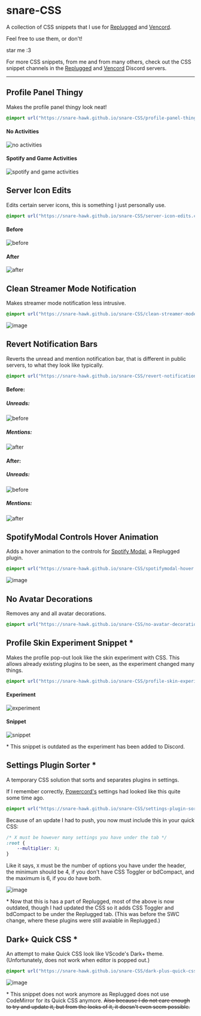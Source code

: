 # snare-CSS

A collection of CSS snippets that I use for [Replugged](https://github.com/replugged-org/replugged) and [Vencord](https://github.com/Vendicated/Vencord).

Feel free to use them, or don't!

star me \:3

For more CSS snippets, from me and from many others, check out the CSS snippet channels in the [Replugged](https://discord.gg/replugged) and [Vencord](https://discord.gg/vencord) Discord servers.

---

## Profile Panel Thingy

Makes the profile panel thingy look neat!

```css
@import url("https://snare-hawk.github.io/snare-CSS/profile-panel-thingy.css");
```

#### No Activities

![no activities](https://i.imgur.com/xhYa07G.png)

#### Spotify and Game Activities

![spotify and game activities](https://i.imgur.com/aEaRWqv.png)

## Server Icon Edits

Edits certain server icons, this is something I just personally use.

```css
@import url("https://snare-hawk.github.io/snare-CSS/server-icon-edits.css");
```

#### Before

![before](https://i.imgur.com/NIRa4PN.png)

#### After

![after](https://i.imgur.com/DWX51kz.png)

## Clean Streamer Mode Notification

Makes streamer mode notification less intrusive.

```css
@import url("https://snare-hawk.github.io/snare-CSS/clean-streamer-mode-notification.css");
```

![image](https://i.imgur.com/WpsCXsJ.png)

## Revert Notification Bars

Reverts the unread and mention notification bar, that is different in public servers, to what they look like typically.

```css
@import url("https://snare-hawk.github.io/snare-CSS/revert-notifications.css");
```

#### Before:

##### Unreads:

![before](https://i.imgur.com/g5xEhGQ.png)

##### Mentions:

![after](https://i.imgur.com/xNfyKle.png)

#### After:

##### Unreads:

![before](https://i.imgur.com/jtAOaSL.png)

##### Mentions:

![after](https://i.imgur.com/XHT4cUa.png)

## SpotifyModal Controls Hover Animation

Adds a hover animation to the controls for [Spotify Modal](https://github.com/Socketlike/SpotifyModal), a Replugged plugin.

```css
@import url("https://snare-hawk.github.io/snare-CSS/spotifymodal-hover.css");
```

![image](https://i.imgur.com/FFtKzsb.gif)

## No Avatar Decorations

Removes any and all avatar decorations.

```css
@import url("https://snare-hawk.github.io/snare-CSS/no-avatar-decorations.css");
```
## Profile Skin Experiment Snippet \*

Makes the profile pop-out look like the skin experiment with CSS.
This allows already existing plugins to be seen, as the experiment changed many things.

```css
@import url("https://snare-hawk.github.io/snare-CSS/profile-skin-experiment-snippet.css");
```

#### Experiment

![experiment](https://i.imgur.com/ynhnivS.png)

#### Snippet

![snippet](https://i.imgur.com/gPXLdbm.png)

\* This snippet is outdated as the experiment has been added to Discord.

## Settings Plugin Sorter \*

A temporary CSS solution that sorts and separates plugins in settings.

If I remember correctly, [Powercord's](https://github.com/powercord-org/powercord) settings had looked like this quite some time ago.

```css
@import url("https://snare-hawk.github.io/snare-CSS/settings-plugin-sorter.css");
```

Because of an update I had to push, you now must include this in your quick CSS:

```css
/* X must be however many settings you have under the tab */
:root {
    --multiplier: X;
}
```

Like it says, `X` must be the number of options you have under the header, the minimum should be 4, if you don't have CSS Toggler or bdCompact, and the maximum is 6, if you do have both.

![image](https://i.imgur.com/LduI3Nh.png)

\* Now that this is has a part of Replugged, most of the above is now outdated, though I had updated the CSS so it adds CSS Toggler and bdCompact to be under the Replugged tab. (This was before the SWC change, where these plugins were still avaiable in Replugged.)

## Dark+ Quick CSS \*

An attempt to make Quick CSS look like VScode's Dark+ theme. (Unfortunately, does not work when editor is popped out.)

```css
@import url("https://snare-hawk.github.io/snare-CSS/dark-plus-quick-css.css");
```

![image](https://i.imgur.com/xW6vuMi.png)

\* This snippet does not work anymore as Replugged does not use CodeMirror for its Quick CSS anymore. ~~Also because I do not care enough to try and update it, but from the looks of it, it doesn't even seem possible.~~
